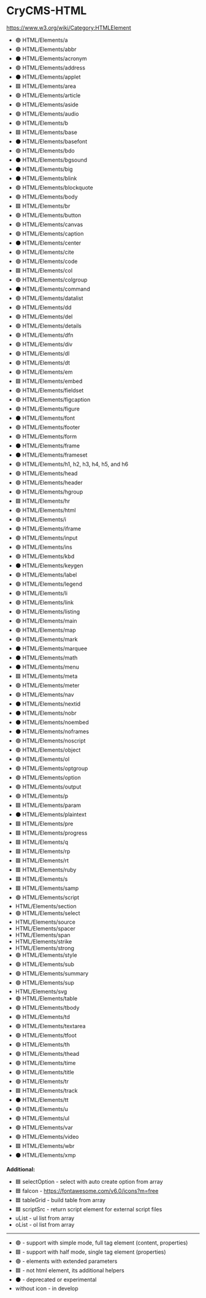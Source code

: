 # CryCMS-HTML

https://www.w3.org/wiki/Category:HTMLElement

* :purple_circle: HTML/Elements/a
* :green_circle: HTML/Elements/abbr
* :black_circle: HTML/Elements/acronym
* :green_circle: HTML/Elements/address
* :black_circle: HTML/Elements/applet
* :green_square: HTML/Elements/area
* :green_circle: HTML/Elements/article
* :green_circle: HTML/Elements/aside
* :green_circle: HTML/Elements/audio
* :green_circle: HTML/Elements/b
* :green_square: HTML/Elements/base
* :black_circle: HTML/Elements/basefont
* :green_circle: HTML/Elements/bdo
* :black_circle: HTML/Elements/bgsound
* :black_circle: HTML/Elements/big
* :black_circle: HTML/Elements/blink
* :green_circle: HTML/Elements/blockquote
* :green_circle: HTML/Elements/body
* :green_square: HTML/Elements/br
* :green_circle: HTML/Elements/button
* :green_circle: HTML/Elements/canvas
* :green_circle: HTML/Elements/caption
* :black_circle: HTML/Elements/center
* :green_circle: HTML/Elements/cite
* :green_circle: HTML/Elements/code
* :green_square: HTML/Elements/col
* :green_circle: HTML/Elements/colgroup
* :black_circle: HTML/Elements/command
* :green_circle: HTML/Elements/datalist
* :green_circle: HTML/Elements/dd
* :green_circle: HTML/Elements/del
* :green_circle: HTML/Elements/details
* :green_circle: HTML/Elements/dfn
* :green_circle: HTML/Elements/div
* :green_circle: HTML/Elements/dl
* :green_circle: HTML/Elements/dt
* :green_circle: HTML/Elements/em
* :green_square: HTML/Elements/embed
* :green_circle: HTML/Elements/fieldset
* :green_circle: HTML/Elements/figcaption
* :green_circle: HTML/Elements/figure
* :black_circle: HTML/Elements/font
* :green_circle: HTML/Elements/footer
* :green_circle: HTML/Elements/form
* :black_circle: HTML/Elements/frame
* :black_circle: HTML/Elements/frameset
* :green_circle: HTML/Elements/h1, h2, h3, h4, h5, and h6
* :green_circle: HTML/Elements/head
* :green_circle: HTML/Elements/header
* :green_circle: HTML/Elements/hgroup
* :green_square: HTML/Elements/hr
* :green_circle: HTML/Elements/html
* :green_circle: HTML/Elements/i
* :green_circle: HTML/Elements/iframe
* :purple_circle: HTML/Elements/input
* :green_circle: HTML/Elements/ins
* :green_circle: HTML/Elements/kbd
* :black_circle: HTML/Elements/keygen
* :green_circle: HTML/Elements/label
* :green_circle: HTML/Elements/legend
* :green_circle: HTML/Elements/li
* :purple_circle: HTML/Elements/link
* :green_circle: HTML/Elements/listing
* :green_circle: HTML/Elements/main
* :green_circle: HTML/Elements/map
* :green_circle: HTML/Elements/mark
* :black_circle: HTML/Elements/marquee
* :black_circle: HTML/Elements/math
* :black_circle: HTML/Elements/menu
* :green_square: HTML/Elements/meta
* :green_circle: HTML/Elements/meter
* :green_circle: HTML/Elements/nav
* :black_circle: HTML/Elements/nextid
* :black_circle: HTML/Elements/nobr
* :black_circle: HTML/Elements/noembed
* :black_circle: HTML/Elements/noframes
* :green_circle: HTML/Elements/noscript
* :green_circle: HTML/Elements/object
* :green_circle: HTML/Elements/ol
* :green_circle: HTML/Elements/optgroup
* :purple_circle: HTML/Elements/option
* :green_circle: HTML/Elements/output
* :green_circle: HTML/Elements/p
* :green_square: HTML/Elements/param
* :black_circle: HTML/Elements/plaintext
* :green_square: HTML/Elements/pre
* :green_square: HTML/Elements/progress
* :green_square: HTML/Elements/q
* :green_square: HTML/Elements/rp
* :green_square: HTML/Elements/rt
* :green_square: HTML/Elements/ruby
* :green_square: HTML/Elements/s
* :green_square: HTML/Elements/samp
* :green_circle: HTML/Elements/script
* HTML/Elements/section
* :green_circle: HTML/Elements/select
* HTML/Elements/source
* HTML/Elements/spacer
* HTML/Elements/span
* HTML/Elements/strike
* HTML/Elements/strong
* :green_circle: HTML/Elements/style
* :green_circle: HTML/Elements/sub
* :green_circle: HTML/Elements/summary
* :green_circle: HTML/Elements/sup
* HTML/Elements/svg
* :green_circle: HTML/Elements/table
* :green_circle: HTML/Elements/tbody
* :green_circle: HTML/Elements/td
* :green_circle: HTML/Elements/textarea
* :green_circle: HTML/Elements/tfoot
* :green_circle: HTML/Elements/th
* :green_circle: HTML/Elements/thead
* :green_circle: HTML/Elements/time
* :green_circle: HTML/Elements/title
* :green_circle: HTML/Elements/tr
* :green_square: HTML/Elements/track
* :black_circle: HTML/Elements/tt
* :green_circle: HTML/Elements/u
* :green_circle: HTML/Elements/ul
* :green_circle: HTML/Elements/var
* :green_circle: HTML/Elements/video
* :green_square: HTML/Elements/wbr
* :black_circle: HTML/Elements/xmp

**Additional:**

* :blue_square: selectOption - select with auto create option from array
* :blue_square: faIcon - https://fontawesome.com/v6.0/icons?m=free
* :blue_square: tableGrid - build table from array
* :blue_square: scriptSrc - return script element for external script files
* uList - ul list from array
* oList - ol list from array

---

- :green_circle: - support with simple mode, full tag element (content, properties)
- :green_square: - support with half mode, single tag element (properties)
- :purple_circle: - elements with extended parameters
- :blue_square: - not html element, its additional helpers
- :black_circle: - deprecated or experimental
- without icon - in develop